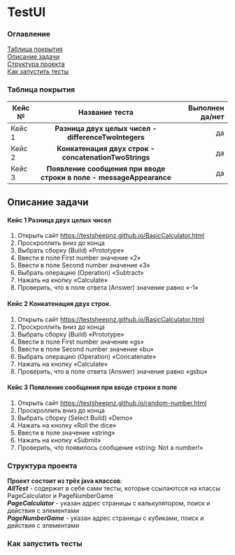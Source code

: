 # TestUI
### Оглавление  
[Таблица покрытия](#таблица_покрытия)  
[Описание задачи](#описание_задачи)  
[Структура проекта](#структура_проекта)  
[Как запустить тесты](#запуск)  
### Таблица покрытия <a name="таблица_покрытия"></a> 
| Кейс № |Название теста          | Выполнен да/нет|
| ------------- |:------------------:| -----:|
|Кейс 1|**Разница двух целых чисел - differenceTwoIntegers** |да|
|Кейс 2|**Конкатенация двух строк - concatenationTwoStrings**|да|
|Кейс 3|**Появление сообщения при вводе строки в поле - messageAppearance**|да|
## Описание задачи <a name="описание_задачи"></a> 
#### Кейс 1 Разница двух целых чисел
1. Открыть сайт https://testsheepnz.github.io/BasicCalculator.html 
2. Проскроллить вниз до конца
3. Выбрать сборку (Build) «Prototype»
4. Ввести в поле First number значение «2»
5. Ввести в поле Second number значение «3»
6. Выбрать операцию (Operation) «Subtract»
7. Нажать на кнопку «Calculate»
8. Проверить, что в поле ответа (Answer) значение равно «-1»
#### Кейс 2 Конкатенация двух строк.
1. Открыть сайт https://testsheepnz.github.io/BasicCalculator.html 
2. Проскроллить вниз до конца
3. Выбрать сборку (Build) «Prototype»
4. Ввести в поле First number значение «gs»
5. Ввести в поле Second number значение «bu»
6. Выбрать операцию (Operation) «Concatenate»
7. Нажать на кнопку «Calculate»
8. Проверить, что в поле ответа (Answer) значение равно «gsbu»
#### Кейс 3 Появление сообщения при вводе строки в поле
1. Открыть сайт https://testsheepnz.github.io/random-number.html 
2. Проскроллить вниз до конца
3. Выбрать сборку (Select Build) «Demo»
4. Нажать на кнопку «Roll the dice»
5. Ввести в поле значение «string»
6. Нажать на кнопку «Submit»
7. Проверить, что появилось сообщение «string: Not a number!»  
### Структура проекта <a name="структура_проекта"></a>   
**Проект состоит из трёх java классов**:  
***AllTest*** - содержит в себе сами тесты, которые ссылаютсся на классы PageCalculator и PageNumberGame  
***PageCalculator*** - указан адрес страницы с калькулятором, поиск и действия с элементами  
***PageNumberGame*** - указан адрес страницы с кубиками, поиск и действия с элементами  
### Как запустить тесты <a name="запуск"></a>  
